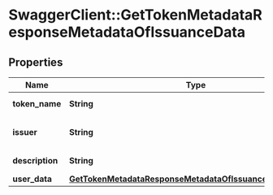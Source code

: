 # SwaggerClient::GetTokenMetadataResponseMetadataOfIssuanceData

## Properties
Name | Type | Description | Notes
------------ | ------------- | ------------- | -------------
**token_name** | **String** | Token symbol | [optional] 
**issuer** | **String** | Name of token issuer | [optional] 
**description** | **String** | Token description | [optional] 
**user_data** | [**GetTokenMetadataResponseMetadataOfIssuanceDataUserData**](GetTokenMetadataResponseMetadataOfIssuanceDataUserData.md) |  | [optional] 


